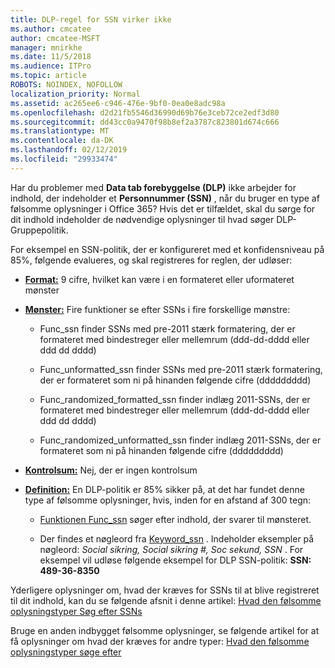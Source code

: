 ```yaml
---
title: DLP-regel for SSN virker ikke
ms.author: cmcatee
author: cmcatee-MSFT
manager: mnirkhe
ms.date: 11/5/2018
ms.audience: ITPro
ms.topic: article
ROBOTS: NOINDEX, NOFOLLOW
localization_priority: Normal
ms.assetid: ac265ee6-c946-476e-9bf0-0ea0e8adc98a
ms.openlocfilehash: d2d21fb5546d36990d69b76e3ceb72ce2edf3d80
ms.sourcegitcommit: dd43cc0a9470f98b8ef2a3787c823801d674c666
ms.translationtype: MT
ms.contentlocale: da-DK
ms.lasthandoff: 02/12/2019
ms.locfileid: "29933474"
---
```

Har du problemer med **Data tab forebyggelse (DLP)** ikke arbejder for indhold, der indeholder et **Personnummer (SSN)** , når du bruger en type af følsomme oplysninger i Office 365? Hvis det er tilfældet, skal du sørge for dit indhold indeholder de nødvendige oplysninger til hvad søger DLP-Gruppepolitik. 
  
For eksempel en SSN-politik, der er konfigureret med et konfidensniveau på 85%, følgende evalueres, og skal registreres for reglen, der udløser:
  
- **[Format:](https://docs.microsoft.com/office365/securitycompliance/what-the-sensitive-information-types-look-for#format-80)** 9 cifre, hvilket kan være i en formateret eller uformateret mønster 
    
- **[Mønster:](https://msconnect.microsoft.com/https:/docs.microsoft.com/office365/securitycompliance/what-the-sensitive-information-types-look-for#pattern-80)** Fire funktioner se efter SSNs i fire forskellige mønstre: 
    
  - Func_ssn finder SSNs med pre-2011 stærk formatering, der er formateret med bindestreger eller mellemrum (ddd-dd-dddd eller ddd dd dddd)
    
  - Func_unformatted_ssn finder SSNs med pre-2011 stærk formatering, der er formateret som ni på hinanden følgende cifre (ddddddddd)
    
  - Func_randomized_formatted_ssn finder indlæg 2011-SSNs, der er formateret med bindestreger eller mellemrum (ddd-dd-dddd eller ddd dd dddd)
    
  - Func_randomized_unformatted_ssn finder indlæg 2011-SSNs, der er formateret som ni på hinanden følgende cifre (ddddddddd)
    
- **[Kontrolsum:](https://docs.microsoft.com/office365/securitycompliance/what-the-sensitive-information-types-look-for#checksum-79)** Nej, der er ingen kontrolsum 
    
- **[Definition:](https://docs.microsoft.com/office365/securitycompliance/what-the-sensitive-information-types-look-for#definition-80)** En DLP-politik er 85% sikker på, at det har fundet denne type af følsomme oplysninger, hvis, inden for en afstand af 300 tegn: 
    
  - [Funktionen Func_ssn](https://docs.microsoft.com/office365/securitycompliance/what-the-sensitive-information-types-look-for#pattern-80) søger efter indhold, der svarer til mønsteret. 
    
  - Der findes et nøgleord fra [Keyword_ssn](https://docs.microsoft.com/office365/securitycompliance/what-the-sensitive-information-types-look-for#keyword_ssn) . Indeholder eksempler på nøgleord: *Social sikring, Social sikring #, Soc sekund, SSN* . For eksempel vil udløse følgende eksempel for DLP SSN-politik: **SSN: 489-36-8350**
    
Yderligere oplysninger om, hvad der kræves for SSNs til at blive registreret til dit indhold, kan du se følgende afsnit i denne artikel: [Hvad den følsomme oplysningstyper Søg efter SSNs](https://docs.microsoft.com/office365/securitycompliance/what-the-sensitive-information-types-look-for#us-social-security-number-ssn)
  
Bruge en anden indbygget følsomme oplysninger, se følgende artikel for at få oplysninger om hvad der kræves for andre typer: [Hvad den følsomme oplysningstyper søge efter](https://docs.microsoft.com/office365/securitycompliance/what-the-sensitive-information-types-look-for)
  

